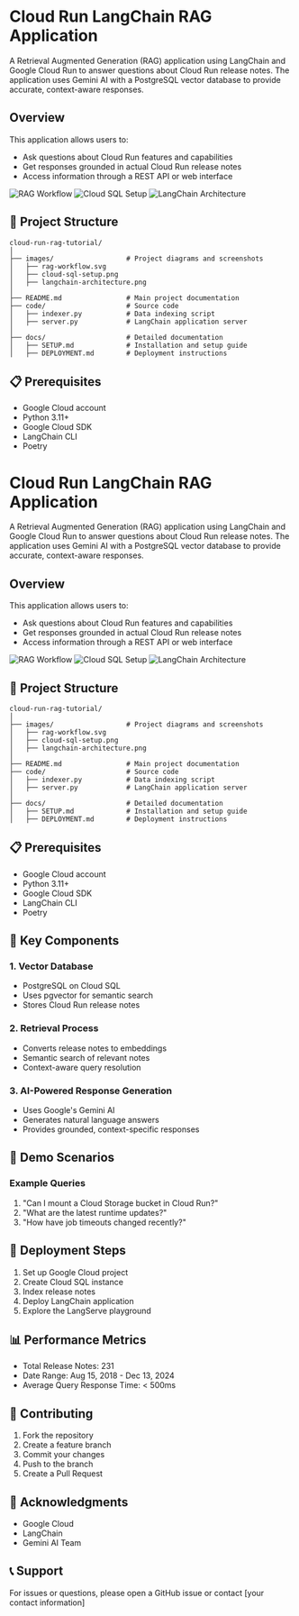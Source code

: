 # Cloud Run LangChain RAG Application

A Retrieval Augmented Generation (RAG) application using LangChain and Google Cloud Run to answer questions about Cloud Run release notes. The application uses Gemini AI with a PostgreSQL vector database to provide accurate, context-aware responses.

## Overview

This application allows users to:
- Ask questions about Cloud Run features and capabilities
- Get responses grounded in actual Cloud Run release notes
- Access information through a REST API or web interface

![RAG Workflow](/images/rag-workflow.svg)
![Cloud SQL Setup](/images/cloud-sql-setup.png)
![LangChain Architecture](/images/langchain-architecture.png)

## 🚀 Project Structure

```
cloud-run-rag-tutorial/
│
├── images/                  # Project diagrams and screenshots
│   ├── rag-workflow.svg
│   ├── cloud-sql-setup.png
│   ├── langchain-architecture.png
│
├── README.md                # Main project documentation
├── code/                    # Source code
│   ├── indexer.py           # Data indexing script
│   ├── server.py            # LangChain application server
│
├── docs/                    # Detailed documentation
│   ├── SETUP.md             # Installation and setup guide
│   ├── DEPLOYMENT.md        # Deployment instructions
```

## 📋 Prerequisites

- Google Cloud account
- Python 3.11+
- Google Cloud SDK
- LangChain CLI
- Poetry

# Cloud Run LangChain RAG Application

A Retrieval Augmented Generation (RAG) application using LangChain and Google Cloud Run to answer questions about Cloud Run release notes. The application uses Gemini AI with a PostgreSQL vector database to provide accurate, context-aware responses.

## Overview

This application allows users to:
- Ask questions about Cloud Run features and capabilities
- Get responses grounded in actual Cloud Run release notes
- Access information through a REST API or web interface

![RAG Workflow](https://github.com/jvalenzano/cloud-run-langchain-rag/blob/main/run-ragged/images/rag-workflow-diagram.svg)
![Cloud SQL Setup](https://github.com/jvalenzano/cloud-run-langchain-rag/blob/main/run-ragged/images/cloud-sql-setup.png)
![LangChain Architecture](https://github.com/jvalenzano/cloud-run-langchain-rag/blob/main/run-ragged/images/langchain-architecture.png)

## 🚀 Project Structure

```
cloud-run-rag-tutorial/
│
├── images/                  # Project diagrams and screenshots
│   ├── rag-workflow.svg
│   ├── cloud-sql-setup.png
│   ├── langchain-architecture.png
│
├── README.md                # Main project documentation
├── code/                    # Source code
│   ├── indexer.py           # Data indexing script
│   ├── server.py            # LangChain application server
│
├── docs/                    # Detailed documentation
│   ├── SETUP.md             # Installation and setup guide
│   ├── DEPLOYMENT.md        # Deployment instructions
```

## 📋 Prerequisites

- Google Cloud account
- Python 3.11+
- Google Cloud SDK
- LangChain CLI
- Poetry

## 🔧 Key Components

### 1. Vector Database
- PostgreSQL on Cloud SQL
- Uses pgvector for semantic search
- Stores Cloud Run release notes

### 2. Retrieval Process
- Converts release notes to embeddings
- Semantic search of relevant notes
- Context-aware query resolution

### 3. AI-Powered Response Generation
- Uses Google's Gemini AI
- Generates natural language answers
- Provides grounded, context-specific responses

## 🧪 Demo Scenarios

### Example Queries

1. "Can I mount a Cloud Storage bucket in Cloud Run?"
2. "What are the latest runtime updates?"
3. "How have job timeouts changed recently?"

## 🚢 Deployment Steps

1. Set up Google Cloud project
2. Create Cloud SQL instance
3. Index release notes
4. Deploy LangChain application
5. Explore the LangServe playground

## 📊 Performance Metrics

- Total Release Notes: 231
- Date Range: Aug 15, 2018 - Dec 13, 2024
- Average Query Response Time: < 500ms

## 🤝 Contributing

1. Fork the repository
2. Create a feature branch
3. Commit your changes
4. Push to the branch
5. Create a Pull Request

## 🌟 Acknowledgments

- Google Cloud
- LangChain
- Gemini AI Team

## 📞 Support

For issues or questions, please open a GitHub issue or contact [your contact information]

